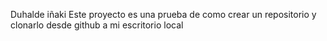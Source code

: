 Duhalde iñaki
Este proyecto es una prueba de como crear un repositorio y clonarlo desde github a mi escritorio local
